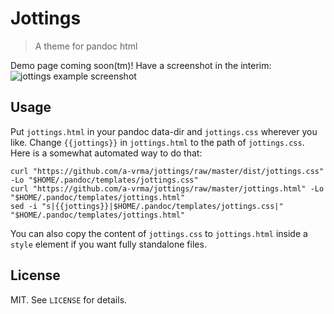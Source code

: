 # Jottings

> A theme for pandoc html

Demo page coming soon(tm)!
Have a screenshot in the interim:
![jottings example screenshot](https://user-images.githubusercontent.com/29077900/47932905-544d6e00-dea9-11e8-96a7-41fd880db4b2.png)

## Usage

Put `jottings.html` in your pandoc data-dir and `jottings.css` wherever you like.
Change `{{jottings}}` in `jottings.html` to the path of `jottings.css`. Here is a somewhat
automated way to do that:

    curl "https://github.com/a-vrma/jottings/raw/master/dist/jottings.css" -Lo "$HOME/.pandoc/templates/jottings.css"
    curl "https://github.com/a-vrma/jottings/raw/master/jottings.html" -Lo "$HOME/.pandoc/templates/jottings.html"
    sed -i "s|{{jottings}}|$HOME/.pandoc/templates/jottings.css|" "$HOME/.pandoc/templates/jottings.html"

You can also copy the content of `jottings.css` to `jottings.html` inside a `style` element if you want
fully standalone files.

## License

MIT. See `LICENSE` for details.
